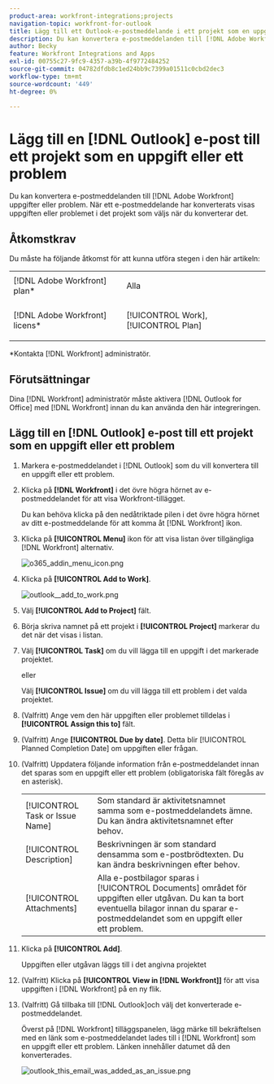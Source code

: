 ```yaml
---
product-area: workfront-integrations;projects
navigation-topic: workfront-for-outlook
title: Lägg till ett Outlook-e-postmeddelande i ett projekt som en uppgift eller ett problem
description: Du kan konvertera e-postmeddelanden till [!DNL Adobe Workfront] uppgifter eller problem. När ett e-postmeddelande har konverterats visas uppgiften eller problemet i det projekt som väljs när du konverterar det.
author: Becky
feature: Workfront Integrations and Apps
exl-id: 00755c27-9fc9-4357-a39b-4f9772484252
source-git-commit: 04782dfdb8c1ed24bb9c7399a01511c0cbd2dec3
workflow-type: tm+mt
source-wordcount: '449'
ht-degree: 0%

---
```


# Lägg till en [!DNL Outlook] e-post till ett projekt som en uppgift eller ett problem

Du kan konvertera e-postmeddelanden till [!DNL Adobe Workfront] uppgifter eller problem. När ett e-postmeddelande har konverterats visas uppgiften eller problemet i det projekt som väljs när du konverterar det.

## Åtkomstkrav

Du måste ha följande åtkomst för att kunna utföra stegen i den här artikeln:

<table style="table-layout:auto"> 
 <col> 
 <col> 
 <tbody> 
  <tr> 
   <td role="rowheader">[!DNL Adobe Workfront] plan*</td> 
   <td> <p>Alla</p> </td> 
  </tr> 
  <tr> 
   <td role="rowheader">[!DNL Adobe Workfront] licens*</td> 
   <td> <p>[!UICONTROL Work], [!UICONTROL Plan]</p> </td> 
  </tr> 
 </tbody> 
</table>

&#42;Kontakta [!DNL Workfront] administratör.

## Förutsättningar

Dina [!DNL Workfront] administratör måste aktivera [!DNL Outlook for Office] med [!DNL Workfront] innan du kan använda den här integreringen.

## Lägg till en [!DNL Outlook] e-post till ett projekt som en uppgift eller ett problem

1. Markera e-postmeddelandet i [!DNL Outlook] som du vill konvertera till en uppgift eller ett problem.
1. Klicka på **[!DNL Workfront]** i det övre högra hörnet av e-postmeddelandet för att visa Workfront-tillägget.

   Du kan behöva klicka på den nedåtriktade pilen i det övre högra hörnet av ditt e-postmeddelande för att komma åt [!DNL Workfront] ikon.

1. Klicka på **[!UICONTROL Menu]** ikon för att visa listan över tillgängliga [!DNL Workfront] alternativ.

   ![o365_addin_menu_icon.png](assets/o365-addin-menu-icon.png)

1. Klicka på **[!UICONTROL Add to Work]**.

   ![outlook__add_to_work.png](assets/outlook---add-to-work-302x413.png)

1. Välj **[!UICONTROL Add to Project]** fält.
1. Börja skriva namnet på ett projekt i **[!UICONTROL Project]** markerar du det när det visas i listan.
1. Välj **[!UICONTROL Task]** om du vill lägga till en uppgift i det markerade projektet.

   eller

   Välj **[!UICONTROL Issue]** om du vill lägga till ett problem i det valda projektet.

1. (Valfritt) Ange vem den här uppgiften eller problemet tilldelas i **[!UICONTROL Assign this to]** fält.
1. (Valfritt) Ange **[!UICONTROL Due by date]**. Detta blir [!UICONTROL Planned Completion Date] om uppgiften eller frågan.
1. (Valfritt) Uppdatera följande information från e-postmeddelandet innan det sparas som en uppgift eller ett problem (obligatoriska fält föregås av en asterisk).

   <table style="table-layout:auto">
      <tr>
        <td>[!UICONTROL Task or Issue Name]</td>
        <td>Som standard är aktivitetsnamnet samma som e-postmeddelandets ämne. Du kan ändra aktivitetsnamnet efter behov.</td>
        <td></td>
      </tr>
      <tr>
        <td>[!UICONTROL Description]</td>
        <td>Beskrivningen är som standard densamma som e-postbrödtexten. Du kan ändra beskrivningen efter behov.</td>
      </tr>
      <tr>
        <td>[!UICONTROL Attachments]</td>
        <td>Alla e-postbilagor sparas i [!UICONTROL Documents] området för uppgiften eller utgåvan. Du kan ta bort eventuella bilagor innan du sparar e-postmeddelandet som en uppgift eller ett problem.</td>
      </tr>
   </table>

1. Klicka på **[!UICONTROL Add]**.

   Uppgiften eller utgåvan läggs till i det angivna projektet

1. (Valfritt) Klicka på **[!UICONTROL View in [!DNL Workfront]]** för att visa uppgiften i [!DNL Workfront] på en ny flik.

1. (Valfritt) Gå tillbaka till [!DNL Outlook]och välj det konverterade e-postmeddelandet.

   Överst på [!DNL Workfront] tilläggspanelen, lägg märke till bekräftelsen med en länk som e-postmeddelandet lades till i [!DNL Workfront] som en uppgift eller ett problem. Länken innehåller datumet då den konverterades.

   ![outlook_this_email_was_added_as_an_issue.png](assets/outlook-this-email-was-added-as-an-issue-350x126.png)
